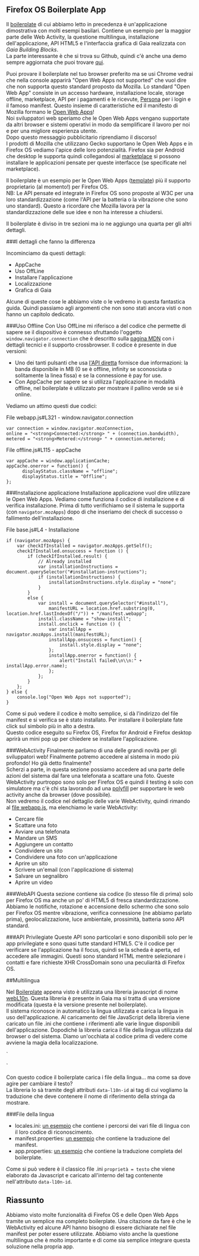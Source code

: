 ## Firefox OS Boilerplate App

Il [boilerplate](https://github.com/robnyman/Firefox-OS-Boilerplate-App) di cui abbiamo letto in precedenza è un'applicazione dimostrativa con molti esempi basilari. Contiene un esempio per la maggior parte delle Web Activity, la questione multilingua, installazione dell'applicazione, API HTML5 e l'interfaccia grafica di Gaia realizzata con *Gaia Building Blocks*.  
La parte interessante è che si trova su Github, quindi c'è anche una demo sempre aggiornata che puoi trovare [qui](http://robnyman.github.io/Firefox-OS-Boilerplate-App/).  

Puoi provare il boilerplate nel tuo browser preferito ma se usi Chrome vedrai che nella console apparirà "Open Web Apps not supported" che vuol dire che non supporta questo standard proposto da Mozilla. 
Lo standard "Open Web App" consiste in un accesso hardware, installazione locale, storage offline, marketplace, API per i pagamenti e le ricevute, [Persona](https://developer.mozilla.org/it/Persona) per i login e il famoso manifest. Questo insieme di caratteristiche ed il manifesto di Mozilla formano le [Open Web Apps](https://hacks.mozilla.org/2013/02/getting-started-with-open-web-apps-why-and-how/)!  
Noi sviluppatori web speriamo che le Open Web Apps vengano supportate da altri browser e sistemi operativi in modo da semplificare il lavoro per noi e per una migliore esperienza utente.  
Dopo questo messaggio pubblicitario riprendiamo il discorso!  
I prodotti di Mozilla che utilizzano Gecko supportano le Open Web Apps e in Firefox OS vediamo l'apice delle loro potenzialità. Firefox sia per Android che desktop le supporta quindi collegandosi al [marketplace](http://marketplace.firefox.com/) si possono installare le applicazioni pensate per queste interfacce (se specificate nel marketplace).  

Il boilerplate è un esempio per le Open Web Apps ([template](https://github.com/mozilla/mortar)) più il supporto proprietario (al momento!) per Firefox OS.  
NB: Le API pensate ed integrate in Firefox OS sono proposte al W3C per una loro standardizzazione (come l'API per la batteria o la vibrazione che sono uno standard). Questo a ricordare che Mozilla lavora per la standardizzazione delle sue idee e non ha interesse a chiudersi. 

Il boilerplate è diviso in tre sezioni ma io ne aggiungo una quarta per gli altri dettagli.

###I dettagli che fanno la differenza

Incominciamo da questi dettagli: 

* AppCache
* Uso OffLine
* Installare l'applicazione
* Localizzazione
* Grafica di Gaia

Alcune di queste cose le abbiamo viste o le vedremo in questa fantastica guida. Quindi passiamo agli argomenti che non sono stati ancora visti o non hanno un capitolo dedicato.   

###Uso Offline
Con Uso OffLine mi riferisco a del codice che permette di sapere se il dispositivo è connesso sfruttando l'oggetto `window.navigator.connection` che è descritto sulla [pagina MDN](http://mdn.beonex.com/en/DOM/window.navigator.connection.html) con i dettagli tecnici e il supporto crossbrowser. 
Il codice è presente in due versioni:

* Uno dei tanti pulsanti che usa [l'API diretta](https://github.com/robnyman/Firefox-OS-Boilerplate-App/blob/gh-pages/js/webapp.js#L329) fornisce due informazioni: la banda disponibile in MB (0 se è offline, infinity se sconosciuta o solitamente la linea fissa) e se la connessione è pay for use.   
* Con AppCache per sapere se si utilizza l'applicazione in modalità offline, nel boilerplate è utilizzato per mostrare il pallino verde se si è online.  

Vediamo un attimo questi due codici:  

File webapp.js#L321 - window.navigator.connection
~~~~~~~~
var connection = window.navigator.mozConnection,
online = "<strong>Connected:</strong> " + (connection.bandwidth),
metered = "<strong>Metered:</strong> " + connection.metered;
~~~~~~~~

File offline.js#L115 - appCache
~~~~~~~~
var appCache = window.applicationCache;
appCache.onerror = function() {
      displayStatus.className = "offline";
      displayStatus.title = "Offline";
};
~~~~~~~~

###Installazione applicazione
Installazione applicazione vuol dire utilizzare le Open Web Apps. Vediamo come funziona il codice di installazione e di verifica installazione. Prima di tutto verifichiamo se il sistema le supporta (con `navigator.mozApps`) dopo di che inseriamo dei check di successo o fallimento dell'installazione.

File base.js#L4 - Installazione
~~~~~~~~
if (navigator.mozApps) {
    var checkIfInstalled = navigator.mozApps.getSelf();
    checkIfInstalled.onsuccess = function () {
        if (checkIfInstalled.result) {
            // Already installed
            var installationInstructions = document.querySelector("#installation-instructions");
            if (installationInstructions) {
                installationInstructions.style.display = "none";
            }
        }
        else {
            var install = document.querySelector("#install"),
                manifestURL = location.href.substring(0, location.href.lastIndexOf("/")) + "/manifest.webapp";
            install.className = "show-install";
            install.onclick = function () {
                var installApp = navigator.mozApps.install(manifestURL);
                installApp.onsuccess = function() {
                    install.style.display = "none";
                };
                installApp.onerror = function() {
                    alert("Install failed\\n\\n:" + installApp.error.name);
                };
            };
        }
    };
} else {
    console.log("Open Web Apps not supported");
}
~~~~~~~~

Come si può vedere il codice è molto semplice, si dà l'indirizzo del file manifest e si verifica se è stato installato. Per installare il boilerplate fate click sul simbolo più in alto a destra.  
Questo codice eseguito su Firefox OS, Firefox for Android e Firefox desktop aprirà un mini pop up per chiedere se installare l'applicazione.

###WebActivity
Finalmente parliamo di una delle grandi novità per gli sviluppatori web! Finalmente potremo accedere al sistema in modo più profondo! Ho già detto finalmente?  
Scherzi a parte, in questa sezione possiamo accedere ad una parte delle azioni del sistema dal fare una telefonata a scattare una foto. Queste WebActivity purtroppo sono solo per Firefox OS e quindi il testing è solo con simulatore ma c'è chi sta lavorando ad una [polyfill](https://github.com/Mte90/moz-polyfills) per supportare le web activity anche da browser (dove possibile).  
Non vedremo il codice nel dettaglio delle varie WebActivity, quindi rimando al [file webapp.js](https://github.com/robnyman/Firefox-OS-Boilerplate-App/blob/gh-pages/js/webapp.js), ma elenchiamo le varie WebActivity: 

* Cercare file
* Scattare una foto
* Avviare una telefonata
* Mandare un SMS
* Aggiungere un contatto
* Condividere un sito
* Condividere una foto con un'applicazione
* Aprire un sito
* Scrivere un'email (con l'applicazione di sistema)
* Salvare un segnalibro
* Aprire un video

###WebAPI
Questa sezione contiene sia codice (lo stesso file di prima) solo per Firefox OS ma anche un po' di HTML5 di fresca standardizzazione. Abbiamo le notifiche, rotazione e accensione dello schermo che sono solo per Firefox OS mentre vibrazione, verifica connessione (ne abbiamo parlato prima), geolocalizzazione, luce ambientale, prossimità, batteria sono API standard.

###API Privilegiate
Queste API sono particolari e sono disponibili solo per le app privilegiate e sono quasi tutte standard HTML5. 
C'è il codice per verificare se l'applicazione ha il focus, quindi se la scheda è aperta, ed accedere alle immagini. Questi sono standard HTML mentre selezionare i contatti e fare richieste XHR CrossDomain sono una peculiarità di Firefox OS.

##Multilingua

Nel [Boilerplate](https://github.com/robnyman/Firefox-OS-Boilerplate-App) appena visto è utilizzata una libreria javascript di nome [webL10n](https://github.com/fabi1cazenave/webL10n/tree/master). Questa libreria è presente in Gaia ma si tratta di una versione modificata (questa è la versione presente nel boilerplate).  
Il sistema riconosce in automatico la lingua utilizzata e carica la lingua in uso dell'applicazione. Al caricamento del file JavaScript della libreria viene caricato un file .ini che contiene i riferimenti alle varie lingue disponibili dell'applicazione. Dopodiché la libreria carica il file della lingua utilizzata dal browser o del sistema. Diamo un'occhiata al codice prima di vedere come avviene la magia della localizzazione.  

`<link rel="resource" type="application/l10n" href="locales/locales.ini" />
<script type="application/javascript" src="js/l10n.js"></script>`

Con questo codice il boilerplate carica i file della lingua... ma come sa dove agire per cambiare il testo?  
La libreria lo sà tramite degli attributi `data-l10n-id` ai tag di cui vogliamo la traduzione che deve contenere il nome di riferimento della stringa da mostrare.

###File della lingua

* locales.ini: [un esempio](https://github.com/robnyman/Firefox-OS-Boilerplate-App/blob/gh-pages/locales/locales.ini) che contiene i percorsi dei vari file di lingua con il loro codice di riconoscimento.
* manifest.properties: [un esempio](https://github.com/robnyman/Firefox-OS-Boilerplate-App/blob/gh-pages/locales/en-US/manifest.properties) che contiene la traduzione del manifest.
* app.properties: [un esempio](https://github.com/robnyman/Firefox-OS-Boilerplate-App/blob/gh-pages/locales/en-US/app.properties) che contiene la traduzione completa del boilerplate.

Come si può vedere è il classico file .ini `proprietà = testo` che viene elaborato da Javascript e caricato all'interno del tag contenente nell'attributo `data-l10n-id`.

## Riassunto
Abbiamo visto molte funzionalità di Firefox OS e delle Open Web Apps tramite un semplice ma completo boilerplate.
Una citazione da fare è che le WebActivity ed alcune API hanno bisogno di essere dichiarate nel file manifest per poter essere utilizzate. 
Abbiamo visto anche la questione multilingua che è molto importante e di come sia semplice integrare questa soluzione nella propria app.
